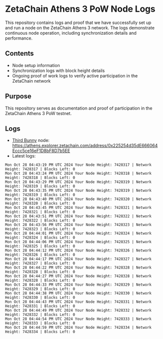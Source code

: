 # ZetaChain Athens 3 PoW Node Logs
This repository contains logs and proof that we have successfully set up and run a node on the ZetaChain Athens 3 network. The logs demonstrate continuous node operation, including synchronization details and performance.

## Contents
- Node setup information
- Synchronization logs with block height details
- Ongoing proof of work logs to verify active participation in the ZetaChain network

## Purpose
This repository serves as documentation and proof of participation in the ZetaChain Athens 3 PoW testnet.

## Logs

- [Third Bunny](https://thirdbunny.xyz/) node: https://athens.explorer.zetachain.com/address/0x225254d35dE666064Eccc5ce16eF1D8bF8D7b5EE
- Latest logs:
```
Mon Oct 28 04:43:19 PM UTC 2024 Your Node Height: 7428317 | Network Height: 7428317 | Blocks Left: 0
Mon Oct 28 04:43:24 PM UTC 2024 Your Node Height: 7428318 | Network Height: 7428318 | Blocks Left: 0
Mon Oct 28 04:43:29 PM UTC 2024 Your Node Height: 7428319 | Network Height: 7428319 | Blocks Left: 0
Mon Oct 28 04:43:35 PM UTC 2024 Your Node Height: 7428319 | Network Height: 7428319 | Blocks Left: 0
Mon Oct 28 04:43:40 PM UTC 2024 Your Node Height: 7428320 | Network Height: 7428320 | Blocks Left: 0
Mon Oct 28 04:43:45 PM UTC 2024 Your Node Height: 7428321 | Network Height: 7428321 | Blocks Left: 0
Mon Oct 28 04:43:51 PM UTC 2024 Your Node Height: 7428322 | Network Height: 7428322 | Blocks Left: 0
Mon Oct 28 04:43:56 PM UTC 2024 Your Node Height: 7428323 | Network Height: 7428323 | Blocks Left: 0
Mon Oct 28 04:44:01 PM UTC 2024 Your Node Height: 7428324 | Network Height: 7428324 | Blocks Left: 0
Mon Oct 28 04:44:06 PM UTC 2024 Your Node Height: 7428325 | Network Height: 7428325 | Blocks Left: 0
Mon Oct 28 04:44:12 PM UTC 2024 Your Node Height: 7428326 | Network Height: 7428326 | Blocks Left: 0
Mon Oct 28 04:44:17 PM UTC 2024 Your Node Height: 7428327 | Network Height: 7428327 | Blocks Left: 0
Mon Oct 28 04:44:22 PM UTC 2024 Your Node Height: 7428328 | Network Height: 7428328 | Blocks Left: 0
Mon Oct 28 04:44:27 PM UTC 2024 Your Node Height: 7428328 | Network Height: 7428328 | Blocks Left: 0
Mon Oct 28 04:44:33 PM UTC 2024 Your Node Height: 7428329 | Network Height: 7428329 | Blocks Left: 0
Mon Oct 28 04:44:38 PM UTC 2024 Your Node Height: 7428330 | Network Height: 7428330 | Blocks Left: 0
Mon Oct 28 04:44:43 PM UTC 2024 Your Node Height: 7428331 | Network Height: 7428331 | Blocks Left: 0
Mon Oct 28 04:44:49 PM UTC 2024 Your Node Height: 7428332 | Network Height: 7428332 | Blocks Left: 0
Mon Oct 28 04:44:54 PM UTC 2024 Your Node Height: 7428333 | Network Height: 7428333 | Blocks Left: 0
Mon Oct 28 04:44:59 PM UTC 2024 Your Node Height: 7428334 | Network Height: 7428334 | Blocks Left: 0
```
